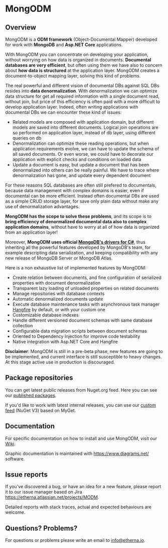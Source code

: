 ﻿MongODM
=========

## Overview

MongODM is a **ODM framework** (Object-Documental Mapper) developed for work with **MongoDB** and **Asp.NET Core** applications.

With MongODM you can concentrate on developing your application, without worrying on how data is organized in documents. **Documental databases are very efficient**, but often using them we have also to concern about **how data is structured** at the application layer. MongODM creates a document-to-object mapping layer, solving this kind of problems.

The real powerful and different vision of documental DBs against SQL DBs resides into **data denormalization**. With denormalization we can optimize data structure for get all required information with a single document read, without join, but price of this efficiency is often paid with a more difficult to develop application layer. Indeed, often writing applications with documental DBs we can encounter these kind of issues:

- Related models are composed with application domain, but different models are saved into different documents. Logical join operations are so performed on application layer, instead of db layer, using different queries on db
- Denormalization can optimize these reading operations, but when application requirements evolve, we can have to update the schema of all saved documents. Or even worse, we could have to decorate our application with explicit checks and conditions on loaded data
- Update a document is easy, but update a document that has been denormalized into others can be really painful. We have to trace where denormalization has gone, and update every dependent document

For these reasons SQL databases are often still prefered to documentals, because data management with complex domains is easier, even if documental can be more efficient. Instead often documental DBs are used as a simple CRUD storage layer, for save only plain data without make any use of denormalization advantages.

**MongODM has the scope to solve these problems**, and its scope is to **bring efficiency of denormalized documental data also to complex application domains**, without have to worry at all of how data is organized from an application layer!

Moreover, **MongODM uses official [MongoDB's drivers for C#](https://github.com/mongodb/mongo-csharp-driver)**, thus inheriting all the powerful features developed by MongoDB's team, for example descripting data serialization, and keeping compatibility with any new release of MongoDB Server or MongoDB Atlas.

Here is a non exhaustive list of implemented features by MongODM:

- Create relation between documents, and fine configuration of serialized properties with document denormalization
- Transparent lazy loading of unloaded properties on related documents
- Manage repositories with database contexts
- Automatic denormalized documents update
- Execute database maintenance tasks with asynchronous task manager [Hangfire](https://www.hangfire.io/) by default, or with your custom one
- Customizable database indexes
- Handle different versioned document schemas with same database collection
- Configurable data migration scripts between document schemas
- Oriented to Dependency Injection for improve code testability
- Native integration with Asp.NET Core and Hangfire

**Disclaimer**: MongODM is still in a pre-beta phase, new features are going to be implemented, and current interface is still susceptible to heavy changes. At this stage active use in production is discouraged.

Package repositories
--------------------

You can get latest public releases from Nuget.org feed. Here you can see our [published packages](https://www.nuget.org/profiles/etherna).

If you'd like to work with latest internal releases, you can use our [custom feed](https://www.myget.org/F/etherna/api/v3/index.json) (NuGet V3) based on MyGet.

Documentation
-------------

For specific documentation on how to install and use MongODM, visit our [Wiki](https://github.com/Etherna/mongodm/wiki).

Graphic documentation is maintained with https://www.diagrams.net/ software.

Issue reports
-------------

If you've discovered a bug, or have an idea for a new feature, please report it to our issue manager based on Jira https://etherna.atlassian.net/projects/MODM.

Detailed reports with stack traces, actual and expected behaviours are welcome.

Questions? Problems?
---------------------

For questions or problems please write an email to [info@etherna.io](mailto:info@etherna.io).
